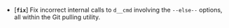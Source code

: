 * [**`fix`**] Fix incorrect internal calls to `d__cmd` involving the `--else--` options, all within the Git pulling utility.